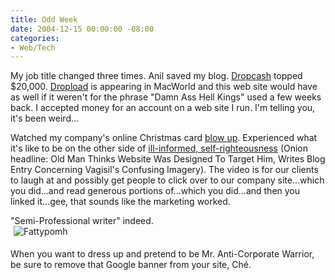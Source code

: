 ```yaml
---
title: Odd Week
date: 2004-12-15 00:00:00 -08:00
categories:
- Web/Tech
---
```


<p>
My job title changed three times. Anil saved my blog. <a href="http://www.dropcash.com/">Dropcash</a> topped $20,000. <a href="http://www.dropload.com/">Dropload</a> is appearing in MacWorld and this web site would have as well if it weren't for the phrase "Damn Ass Hell Kings" used a few weeks back. I accepted money for an account on a web site I run. I'm telling you, it's been weird...
</p>
<p>
Watched my company's online Christmas card <a href="http://boyoboy.ignitedminds.com/">blow up</a>. Experienced what it's like to be on the other side of <a href="http://www.wendellwit.com/?itemid=514" title="Something I have been guilty of.">ill-informed, self-righteousness</a> (Onion headline: Old Man Thinks Website Was Designed To Target Him, Writes Blog Entry Concerning Vagisil's Confusing Imagery). The video is for our clients to laugh at and possibly get people to click over to our company site...which you did...and read generous portions of...which you did...and then you linked it...gee, that sounds like the marketing worked.
</p>
<p>
"Semi-Professional writer" indeed.<br />
<img alt="Fattypomh" title="Fattypomh" src="http://torrez.typepad.com/photos/uncategorized/fattypomh.jpg" border="0" style="margin: 0px 0px 5px 5px;" />
</p>
<p>
When you want to dress up and pretend to be Mr. Anti-Corporate Warrior, be sure to remove that Google banner from your site, Ché.
</p>
